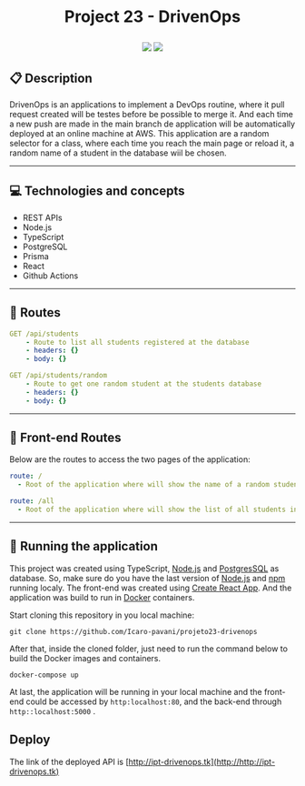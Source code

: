 # <p align = "center"> Project 23 - DrivenOps </p>

<p align = "center">
   <img src="https://img.shields.io/badge/author-Icaro Pavani-4dae71?style=flat-square" />
   <img src="https://img.shields.io/github/languages/count/Icaro-pavani/projeto23-drivenops?color=4dae71&style=flat-square" />
</p>

## :clipboard: Description

DrivenOps is an applications to implement a DevOps routine, where it pull request created will be testes before be possible to merge it. And each time a new push are made in the main branch de application will be automatically deployed at an online machine at AWS. This application are a random selector for a class, where each time you reach the main page or reload it, a random name of a student in the database wiil be chosen.

---

## :computer: Technologies and concepts

- REST APIs
- Node.js
- TypeScript
- PostgreSQL
- Prisma
- React
- Github Actions

---

## :rocket: Routes

```yml
GET /api/students
    - Route to list all students registered at the database
    - headers: {}
    - body: {}
```

```yml
GET /api/students/random
    - Route to get one random student at the students database
    - headers: {}
    - body: {}
```

---

## 🏁 Front-end Routes

Below are the routes to access the two pages of the application:

```yml
route: /
  - Root of the application where will show the name of a random student
```

```yml
route: /all
  - Root of the application where will show the list of all students in the database
```

---

## 🏁 Running the application

This project was created using TypeScript, [Node.js](https://nodejs.org/en/download/) and [PostgresSQL](https://www.postgresql.org/) as database. So, make sure do you have the last version of [Node.js](https://nodejs.org/en/download/) and [npm](https://www.npmjs.com/) running localy. The front-end was created using [Create React App](https://github.com/facebook/create-react-app). And the application was build to run in [Docker](https://docs.docker.com/get-docker/) containers.

Start cloning this repository in you local machine:

```
git clone https://github.com/Icaro-pavani/projeto23-drivenops
```

After that, inside the cloned folder, just need to run the command below to build the Docker images and containers.

```
docker-compose up
```

At last, the application will be running in your local machine and the front-end could be accessed by `http:localhost:80`, and the back-end through `http::localhost:5000` .

## Deploy

The link of the deployed API is [http://ipt-drivenops.tk](http://http://ipt-drivenops.tk)
